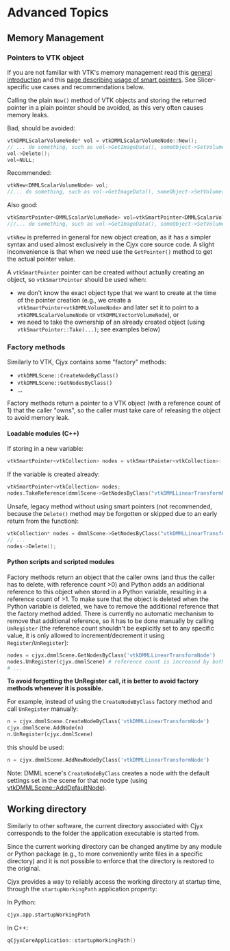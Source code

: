 # Advanced Topics

## Memory Management


### Pointers to VTK object

If you are not familiar with VTK's memory management read this [general introduction](https://aosabook.org/en/vtk.html) and this [page describing usage of smart pointers](https://www.vtk.org/Wiki/VTK/Tutorials/SmartPointers). See Slicer-specific use cases and recommendations below.

Calling the plain `New()` method of VTK objects and storing the returned pointer in a plain pointer should be avoided, as this very often causes memory leaks.

Bad, should be avoided:

```cpp
vtkDMMLScalarVolumeNode* vol = vtkDMMLScalarVolumeNode::New();
// ... do something, such as vol->GetImageData(), someObject->SetVolume(vol)...
vol->Delete();
vol=NULL;
```

Recommended:

```cpp
vtkNew<DMMLScalarVolumeNode> vol;
//... do something, such as vol->GetImageData(), someObject->SetVolume(vol.GetPointer())...
```

Also good:

```cpp
vtkSmartPointer<DMMLScalarVolumeNode> vol=vtkSmartPointer<DMMLScalarVolumeNode>::New();
///... do something, such as vol->GetImageData(), someObject->SetVolume(vol)...
```

`vtkNew` is preferred in general for new object creation, as it has a simpler syntax and used almost exclusively in the Cjyx core source code. A slight inconvenience is that when we need use the `GetPointer()` method to get the actual pointer value.

A `vtkSmartPointer` pointer can be created without actually creating an object, so `vtkSmartPointer` should be used when:

* we don't know the exact object type that we want to create at the time of the pointer creation (e.g., we create a `vtkSmartPointer<vtkDMMLVolumeNode>` and later set it to point to a `vtkDMMLScalarVolumeNode` or `vtkDMMLVectorVolumeNode`), or
* we need to take the ownership of an already created object (using `vtkSmartPointer::Take(...)`; see examples below)

### Factory methods

Similarly to VTK, Cjyx contains some "factory" methods:

- `vtkDMMLScene::CreateNodeByClass()`
- `vtkDMMLScene::GetNodesByClass()`
- ...

Factory methods return a pointer to a VTK object (with a reference count of 1) that the caller "owns", so the caller must take care of releasing the object to avoid memory leak.

#### Loadable modules (C++)

If storing in a new variable:

```cpp
vtkSmartPointer<vtkCollection> nodes = vtkSmartPointer<vtkCollection>::Take(dmmlScene->GetNodesByClass("vtkDMMLLinearTransformNode"));
```

If the variable is created already:

```cpp
vtkSmartPointer<vtkCollection> nodes;
nodes.TakeReference(dmmlScene->GetNodesByClass("vtkDMMLLinearTransformNode"));
```

Unsafe, legacy method without using smart pointers (not recommended, because the `Delete()` method may be forgotten or skipped due to an early return from the function):

```cpp
vtkCollection* nodes = dmmlScene->GetNodesByClass("vtkDMMLLinearTransformNode");
// ...
nodes->Delete();
```

#### Python scripts and scripted modules

Factory methods return an object that the caller owns (and thus the caller has to delete, with reference count >0) and Python adds an additional reference to this object when stored in a Python variable, resulting in a reference count of >1. To make sure that the object is deleted when the Python variable is deleted, we have to remove the additional reference that the factory method added. There is currently no automatic mechanism to remove that additional reference, so it has to be done manually by calling `UnRegister` (the reference count shouldn't be explicitly set to any specific value, it is only allowed to increment/decrement it using `Register`/`UnRegister`):

```py
nodes = cjyx.dmmlScene.GetNodesByClass('vtkDMMLLinearTransformNode')
nodes.UnRegister(cjyx.dmmlScene) # reference count is increased by both the factory method and the python reference; unregister to keep only the python reference
# ...
```

**To avoid forgetting the UnRegister call, it is better to avoid factory methods whenever it is possible.**

For example, instead of using the `CreateNodeByClass` factory method and call `UnRegister` manually:

```py
n = cjyx.dmmlScene.CreateNodeByClass('vtkDMMLLinearTransformNode')
cjyx.dmmlScene.AddNode(n)
n.UnRegister(cjyx.dmmlScene)
```

this should be used:

```py
n = cjyx.dmmlScene.AddNewNodeByClass('vtkDMMLLinearTransformNode')
```

Note: DMML scene's `CreateNodeByClass` creates a node with the default settings set in the scene for that node type (using [vtkDMMLScene::AddDefaultNode](https://www.slicer.org/doc/html/classvtkDMMLScene.html#ae302c5ed4aabb2910bc35dcc9aa2513f)).

## Working directory

Similarly to other software, the current directory associated with Cjyx corresponds to the folder the application executable is started from.

Since the current working directory can be changed anytime by any module or Python package (e.g., to more conveniently write files in a specific directory) and it is not possible to enforce that the directory is restored to the original.

Cjyx provides a way to reliably access the working directory at startup time, through the `startupWorkingPath` application property:

In Python:
```python
cjyx.app.startupWorkingPath
```

In C++:
```cpp
qCjyxCoreApplication::startupWorkingPath()
```
